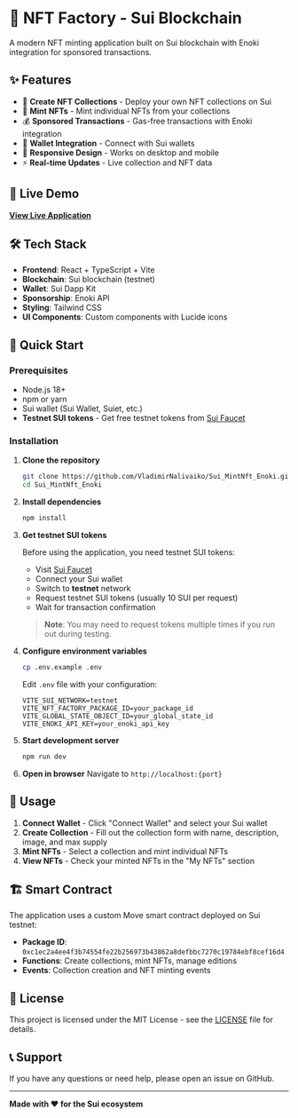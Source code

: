# 🎨 NFT Factory - Sui Blockchain

A modern NFT minting application built on Sui blockchain with Enoki integration for sponsored transactions.

## ✨ Features

- 🚀 **Create NFT Collections** - Deploy your own NFT collections on Sui
- 🎯 **Mint NFTs** - Mint individual NFTs from your collections
- 💰 **Sponsored Transactions** - Gas-free transactions with Enoki integration
- 🔗 **Wallet Integration** - Connect with Sui wallets
- 📱 **Responsive Design** - Works on desktop and mobile
- ⚡ **Real-time Updates** - Live collection and NFT data

## 🚀 Live Demo

**[View Live Application](https://sui-mint-nft-enoki.vercel.app/)**

## 🛠 Tech Stack

- **Frontend**: React + TypeScript + Vite
- **Blockchain**: Sui blockchain (testnet)
- **Wallet**: Sui Dapp Kit
- **Sponsorship**: Enoki API
- **Styling**: Tailwind CSS
- **UI Components**: Custom components with Lucide icons

## 🚀 Quick Start

### Prerequisites

- Node.js 18+ 
- npm or yarn
- Sui wallet (Sui Wallet, Suiet, etc.)
- **Testnet SUI tokens** - Get free testnet tokens from [Sui Faucet](https://faucet.sui.io/)

### Installation

1. **Clone the repository**
   ```bash
   git clone https://github.com/VladimirNalivaiko/Sui_MintNft_Enoki.git
   cd Sui_MintNft_Enoki
   ```

2. **Install dependencies**
   ```bash
   npm install
   ```

3. **Get testnet SUI tokens**
   
   Before using the application, you need testnet SUI tokens:
   
   - Visit [Sui Faucet](https://faucet.sui.io/)
   - Connect your Sui wallet
   - Switch to **testnet** network
   - Request testnet SUI tokens (usually 10 SUI per request)
   - Wait for transaction confirmation
   
   > **Note**: You may need to request tokens multiple times if you run out during testing.

4. **Configure environment variables**
   ```bash
   cp .env.example .env
   ```
   
   Edit `.env` file with your configuration:
   ```env
   VITE_SUI_NETWORK=testnet
   VITE_NFT_FACTORY_PACKAGE_ID=your_package_id
   VITE_GLOBAL_STATE_OBJECT_ID=your_global_state_id
   VITE_ENOKI_API_KEY=your_enoki_api_key
   ```

5. **Start development server**
   ```bash
   npm run dev
   ```

6. **Open in browser**
   Navigate to `http://localhost:{port}`


## 📱 Usage

1. **Connect Wallet** - Click "Connect Wallet" and select your Sui wallet
2. **Create Collection** - Fill out the collection form with name, description, image, and max supply
3. **Mint NFTs** - Select a collection and mint individual NFTs
4. **View NFTs** - Check your minted NFTs in the "My NFTs" section

## 🏗 Smart Contract

The application uses a custom Move smart contract deployed on Sui testnet:

- **Package ID**: `0xc1ec2a4ee4f3b74554fe22b256973b43862a8defbbc7270c19784ebf8cef16d4`
- **Functions**: Create collections, mint NFTs, manage editions
- **Events**: Collection creation and NFT minting events


## 📄 License

This project is licensed under the MIT License - see the [LICENSE](LICENSE) file for details.

## 📞 Support

If you have any questions or need help, please open an issue on GitHub.

---

**Made with ❤️ for the Sui ecosystem**